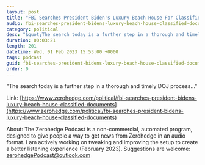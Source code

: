 ```yaml
---
layout: post
title: "FBI Searches President Biden's Luxury Beach House For Classified Documents"
audio: fbi-searches-president-bidens-luxury-beach-house-classified-documents-0
category: political
desc: "&quot;The search today is a further step in a thorough and timely DOJ process...&quot;"
duration: 00:03:21
length: 201
datetime: Wed, 01 Feb 2023 15:53:00 +0000
tags: podcast
guid: fbi-searches-president-bidens-luxury-beach-house-classified-documents-0
order: 0
---
```

&quot;The search today is a further step in a thorough and timely DOJ process...&quot;

Link: [https://www.zerohedge.com/political/fbi-searches-president-bidens-luxury-beach-house-classified-documents](https://www.zerohedge.com/political/fbi-searches-president-bidens-luxury-beach-house-classified-documents)

About: The Zerohedge Podcast is a non-commercial, automated program, designed to give people a way to get news from Zerohedge in an audio format.  I am actively working on tweaking and improving the setup to create a better listening experience (February 2023).  Suggestions are welcome: [zerohedgePodcast@outlook.com](mailto:zerohedgePodcast@outlook.com)